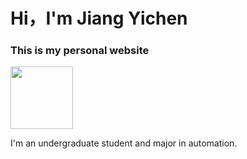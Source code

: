 # Hi，I'm Jiang Yichen

### This is my personal website

<img src="https://github.com/jyc200011/Screenshots/blob/main/photos.png" width="100px">

I'm an undergraduate student and major in automation.


